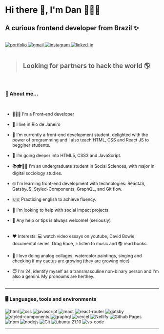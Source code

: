 <h1>Hi there 👋, I'm Dan 🧑🏾‍💻</h1>
<h2>A curious frontend developer from Brazil ✨</h2>


<!--*************** Contact ***************-->
<div>
  <br>
  <a href="https://rdannog.github.io" target="_blank">
    <img 
      src="https://img.shields.io/badge/Portfolio-323330?style=for-the-badge&amp;logo=Google-chrome&amp;logoColor=F7DF1E" 
      alt="portfolio">
  </a>
  <a href="mailto:dandaro.nogueira@gmail.com">
    <img 
      src="https://img.shields.io/badge/Gmail-D14836?style=for-the-badge&amp;logo=Gmail&amp;logoColor=white" alt="gmail">
  </a>
  <a href="https://www.instagram.com/rdannog/">
    <img 
      src="https://img.shields.io/badge/Instagram-E4405F?style=for-the-badge&amp;logo=instagram&amp;logoColor=white" 
      alt="instagram">
  </a>
  <a href="https://www.linkedin.com/in/dandaronogueira/">
    <img 
      src="https://img.shields.io/badge/Linkedin-0077B5?style=for-the-badge&amp;logo=LinkedIn&amp;logoColor=white" 
      alt="linked-in">
  </a>
</div>

<br />


<!--*************** About ***************-->

<div>
  <h2><blockquote>Looking for partners to hack the world 🌎</blockquote></h2>
  <br />
  <h3>🚀 About me...</h3>
  <br>
  <ul>
    <li>🧑🏾‍💻 I'm a Front-end developer </li><br/>
    <li>📌 I live in Rio de Janeiro</li><br/>
    <li>🚀 I'm currently a front-end development student, delighted with the power of programming and I also teach HTML, CSS and React JS to begginer students.</li><br/>
    <li>🌱 I’m going deeper into HTML5, CSS3 and JavaScript.</li><br/>
    <li>📚🎓👨‍🎓 I'm an undergraduate student in Social Sciences, with major in digital sociology studies.</li><br/>
    <li>🤓 I'm learning front-end development with technologies: ReactJS, GatsbyJS, Styled-Components, GraphQL, and Git flow.</li><br/>
    <li>🇺🇸 Practicing english to achieve fluency.</li><br/>
    <li>🤔 I'm looking to help with social impact projects.</li><br/>
    <li>💬 Any help or tips is always welcome! (seriously)</li><br/>
    <br/>
    <li>❤️ Interests: 💻 watch video essays on youtube, David Bowie, documental series, Drag Race, 🎶 listen to music and 📚 read books.</li><br/>
    <li>🎨 I love doing analog collages, watercolor paintings, singing and checking if my cactus are growing (they are growing nice)</li><br/>
    <li>😇 I'm 24, identify myself as a transmasculine non-binary person and I'm also a gemini. My pronoums are he/they.</li><br/>
  </ul>
</div>

---


<h3>🖥️ Languages, tools and environments</h3>
<div>
  <img 
    src="https://img.shields.io/badge/HTML5-E34F26?style=for-the-badge&amp;logo=html5&amp;logoColor=white" 
    alt="html">
  <img 
    src="https://img.shields.io/badge/CSS3-1572B6?style=for-the-badge&amp;logo=css3&amp;logoColor=white" 
    alt="css">
  <img 
    src="https://img.shields.io/badge/JavaScript-323330?style=for-the-badge&amp;logo=javascript&amp;logoColor=F7DF1E" 
    alt="javascript">
  <img 
    src="https://img.shields.io/badge/React-0D0627?style=for-the-badge&amp;logo=react&amp;logoColor=61DAFB" 
    alt="react">
  <img 
    src="https://img.shields.io/badge/React_Router-CA4245?style=for-the-badge&amp;logo=react-router&amp;logoColor=white" 
    alt="react-router">
  <img 
    src="https://img.shields.io/badge/Gatsby-%23663399.svg?style=for-the-badge&logo=gatsby&logoColor=white" 
    alt="gatsby">
  <br>
  <img 
    src="https://img.shields.io/badge/styled_components-DB7093?style=for-the-badge&amp;logo=styled-components&amp;logoColor=white" 
    alt="styled-components">
  <img 
    src="https://img.shields.io/badge/-GraphQL-E10098?style=for-the-badge&logo=graphql&logoColor=white" 
    alt="graphql">
  <img 
    src="https://img.shields.io/badge/Vercel-000000?style=for-the-badge&amp;logo=Vercel&amp;logoColor=white" 
    alt="vercel">
  <img 
    src="https://img.shields.io/badge/Netlify-30C8C9?style=for-the-badge&amp;logo=netlify&amp;logoColor=white" 
    alt="Netlify">
  <img 
    src="https://img.shields.io/badge/Github Pages-222222?style=for-the-badge&amp;logo=github&amp;logoColor=white" 
    alt="Github Pages">
<br>
  <img 
    src="https://img.shields.io/badge/NPM-%23000000.svg?style=for-the-badge&logo=npm&logoColor=white" 
    alt="npm">
  <img 
    src="https://img.shields.io/badge/node.js-6DA55F?style=for-the-badge&logo=node.js&logoColor=white" 
    alt="nodejs">
  <img 
    src="https://img.shields.io/badge/Git-F05032.svg?style=for-the-badge&logo=git&logoColor=white"
    alt="Git" />
  <img 
    src="https://img.shields.io/badge/Ubuntu-e95420?style=for-the-badge&amp;logo=ubuntu&amp;logoColor=white" 
    alt="ubuntu 21.10">
  <img 
    src="https://img.shields.io/badge/VS_Code-007ACC?style=for-the-badge&amp;logo=Visual-Studio-Code&amp;logoColor=white" 
    alt="vs-code">
</div>

---
